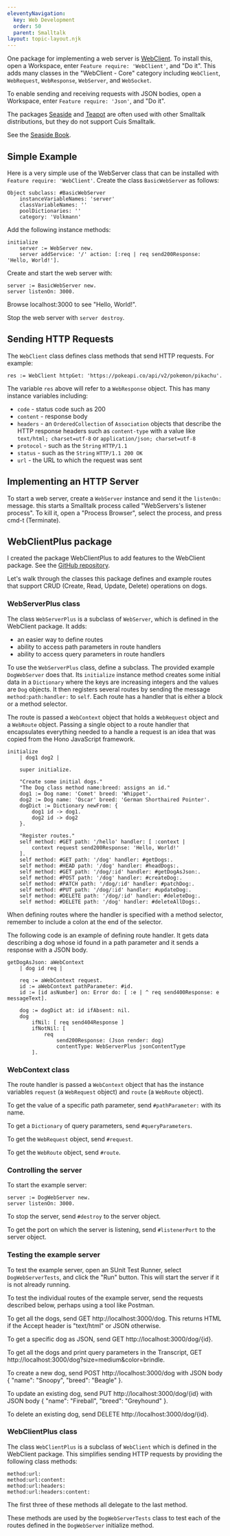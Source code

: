 ```yaml
---
eleventyNavigation:
  key: Web Development
  order: 50
  parent: Smalltalk
layout: topic-layout.njk
---
```


One package for implementing a web server is
<a href="https://github.com/Cuis-Smalltalk/Cuis-Smalltalk-Dev/blob/master/Packages/Features/WebClient.pck.st"
target="_blank">WebClient</a>.
To install this, open a Workspace, enter `Feature require: 'WebClient'`,
and "Do it".
This adds many classes in the "WebClient - Core" category including
`WebClient`, `WebRequest`, `WebResponse`, `WebServer`, and `WebSocket`.

To enable sending and receiving requests with JSON bodies,
open a Workspace, enter `Feature require: 'Json'`, and "Do it".

The packages
<a href="https://github.com/SeasideSt/Seaside" target="_blank">Seaside</a> and
<a href="https://github.com/zeroflag/Teapot" target="_blank">Teapot</a>
are often used with other Smalltalk distributions,
but they do not support Cuis Smalltalk.

See the <a href="https://book.seaside.st/book" target="_blank">Seaside Book</a>.

## Simple Example

Here is a very simple use of the WebServer class that can be installed with
`Feature require: 'WebClient'`.
Create the class `BasicWebServer` as follows:

```smalltalk
Object subclass: #BasicWebServer
    instanceVariableNames: 'server'
    classVariableNames: ''
    poolDictionaries: ''
    category: 'Volkmann'
```

Add the following instance methods:

```smalltalk
initialize
    server := WebServer new.
    server addService: '/' action: [:req | req send200Response: 'Hello, World!'].
```

Create and start the web server with:

```smalltalk
server := BasicWebServer new.
server listenOn: 3000.
```

Browse localhost:3000 to see "Hello, World!".

Stop the web server with `server destroy`.

## Sending HTTP Requests

The `WebClient` class defines class methods that send HTTP requests.
For example:

```smalltalk
res := WebClient httpGet: 'https://pokeapi.co/api/v2/pokemon/pikachu'.
```

The variable `res` above will refer to a `WebResponse` object.
This has many instance variables including:

- `code` - status code such as 200
- `content` - response body
- `headers` - an `OrderedCollection` of `Association` objects
  that describe the HTTP response headers such as `content-type` with a
  value like `text/html; charset=utf-8` or `application/json; charset=utf-8`
- `protocol` - such as the `String` `HTTP/1.1`
- `status` - such as the `String` `HTTP/1.1 200 OK`
- `url` - the URL to which the request was sent

## Implementing an HTTP Server

To start a web server, create a `WebServer` instance
and send it the `listenOn:` message.
this starts a Smalltalk process called "WebServers's listener process".
To kill it, open a "Process Browser", select the process,
and press cmd-t (Terminate).

## WebClientPlus package

I created the package WebClientPlus to add features to the WebClient package.
See the [GitHub repository](https://github.com/mvolkmann/Cuis-Smalltalk-WebClientPlus).

Let's walk through the classes this package defines and example routes
that support CRUD (Create, Read, Update, Delete) operations on dogs.

### WebServerPlus class

The class `WebServerPlus` is a subclass of `WebServer`,
which is defined in the WebClient package.
It adds:

- an easier way to define routes
- ability to access path parameters in route handlers
- ability to access query parameters in route handlers

To use the `WebServerPlus` class, define a subclass.
The provided example `DogWebServer` does that.
Its `initialize` instance method creates some initial data in a `Dictionary`
where the keys are increasing integers and the values are `Dog` objects.
It then registers several routes
by sending the message `method:path:handler:` to `self`.
Each route has a handler that is either a block or a method selector.

The route is passed a `WebContext` object
that holds a `WebRequest` object and a `WebRoute` object.
Passing a single object to a route handler
that encapsulates everything needed to a handle a request
is an idea that was copied from the Hono JavaScript framework.

```smalltalk
initialize
    | dog1 dog2 |

    super initialize.

    "Create some initial dogs."
    "The Dog class method name:breed: assigns an id."
    dog1 := Dog name: 'Comet' breed: 'Whippet'.
    dog2 := Dog name: 'Oscar' breed: 'German Shorthaired Pointer'.
    dogDict := Dictionary newFrom: {
        dog1 id -> dog1.
        dog2 id -> dog2
    }.

    "Register routes."
    self method: #GET path: '/hello' handler: [ :context |
        context request send200Response: 'Hello, World!'
    ].
    self method: #GET path: '/dog' handler: #getDogs:.
    self method: #HEAD path: '/dog' handler: #headDogs:.
    self method: #GET path: '/dog/:id' handler: #getDogAsJson:.
    self method: #POST path: '/dog' handler: #createDog:.
    self method: #PATCH path: '/dog/:id' handler: #patchDog:.
    self method: #PUT path: '/dog/:id' handler: #updateDog:.
    self method: #DELETE path: '/dog/:id' handler: #deleteDog:.
    self method: #DELETE path: '/dog' handler: #deleteAllDogs:.
```

When defining routes where the handler is specified with a method selector,
remember to include a colon at the end of the selector.

The following code is an example of defining route handler.
It gets data describing a dog whose id found in a path parameter
and it sends a response with a JSON body.

```smalltalk
getDogAsJson: aWebContext
    | dog id req |

    req := aWebContext request.
    id := aWebContext pathParameter: #id.
    id := [id asNumber] on: Error do: [ :e | ^ req send400Response: e messageText].

    dog := dogDict at: id ifAbsent: nil.
    dog
        ifNil: [ req send404Response ]
        ifNotNil: [
            req
                send200Response: (Json render: dog)
                contentType: WebServerPlus jsonContentType
        ].
```

### WebContext class

The route handler is passed a `WebContext` object that has
the instance variables `request` (a `WebRequest` object)
and `route` (a `WebRoute` object).

To get the value of a specific path parameter,
send `#pathParameter:` with its name.

To get a `Dictionary` of query parameters, send `#queryParameters`.

To get the `WebRequest` object, send `#request`.

To get the `WebRoute` object, send `#route`.

### Controlling the server

To start the example server:

```smalltalk
server := DogWebServer new.
server listenOn: 3000.
```

To stop the server, send `#destroy` to the server object.

To get the port on which the server is listening,
send `#listenerPort` to the server object.

### Testing the example server

To test the example server, open an SUnit Test Runner,
select `DogWebServerTests`, and click the "Run" button.
This will start the server if it is not already running.

To test the individual routes of the example server,
send the requests described below, perhaps using a tool like Postman.

To get all the dogs, send GET http://localhost:3000/dog.
This returns HTML if the Accept header is "text/html" or JSON otherwise.

To get a specific dog as JSON, send GET http://localhost:3000/dog/{id}.

To get all the dogs and print query parameters in the Transcript,
GET http://localhost:3000/dog?size=medium&color=brindle.

To create a new dog, send POST http://localhost:3000/dog
with JSON body { "name": "Snoopy", "breed": "Beagle" }.

To update an existing dog, send PUT http://localhost:3000/dog/{id}
with JSON body { "name": "Fireball", "breed": "Greyhound" }.

To delete an existing dog, send DELETE http://localhost:3000/dog/{id}.

### WebClientPlus class

The class `WebClientPlus` is a subclass of `WebClient`
which is defined in the WebClient package.
This simplifies sending HTTP requests by providing the following class methods:

```smalltalk
method:url:
method:url:content:
method:url:headers:
method:url:headers:content:
```

The first three of these methods all delegate to the last method.

These methods are used by the `DogWebServerTests` class
to test each of the routes defined in the `DogWebServer` initialize method.

